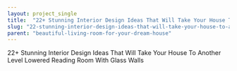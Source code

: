 ```yaml
---
layout: project_single
title:  "22+ Stunning Interior Design Ideas That Will Take Your House To Another Level"
slug: "22-stunning-interior-design-ideas-that-will-take-your-house-to-another-level"
parent: "beautiful-living-room-for-your-dream-house"
---
```

22+ Stunning Interior Design Ideas That Will Take Your House To Another Level Lowered Reading Room With Glass Walls